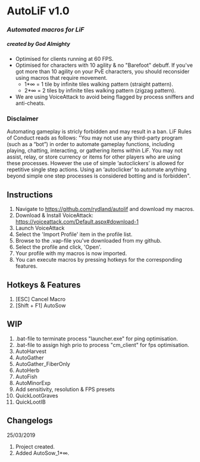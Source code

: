 # AutoLiF v1.0
### _Automated macros for LiF_ 
##### created by God Almighty
* Optimised for clients running at 60 FPS.
* Optimised for characters with 10 agility & no "Barefoot" debuff. If you've got more than 10 agility on your PvE characters, you should reconsider using macros that require movement.
  * 1*∞ = 1 tile by infinite tiles walking pattern (straight pattern).
  * 2*∞ = 2 tiles by infinite tiles walking pattern (zigzag pattern).
* We are using VoiceAttack to avoid being flagged by process sniffers and anti-cheats.
### Disclaimer
Automating gameplay is stricly forbidden and may result in a ban. LiF Rules of Conduct reads as follows: "You may not use any third-party program (such as a “bot”) in order to automate gameplay functions, including playing, chatting, interacting, or gathering items within LiF. You may not assist, relay, or store currency or items for other players who are using these processes. However the use of simple ‘autoclickers’ is allowed for repetitive single step actions. Using an ‘autoclicker’ to automate anything beyond simple one step processes is considered botting and is forbidden".
## Instructions
1. Navigate to https://github.com/rydland/autolif and download my macros.
2. Download & Install VoiceAttack: https://voiceattack.com/Default.aspx#download-1
3. Launch VoiceAttack
4. Select the 'Import Profile' item in the profile list.
5. Browse to the .vap-file you've downloaded from my github.
6. Select the profile and click, 'Open'.
7. Your profile with my macros is now imported.
8. You can execute macros by pressing hotkeys for the corresponding features.
## Hotkeys & Features
1. [ESC] Cancel Macro
2. [Shift + F1] AutoSow
## WIP
1. .bat-file to terminate process "launcher.exe" for ping optimisation.
2. .bat-file to assign high prio to process "cm_client" for fps optimisation.
3. AutoHarvest
4. AutoGather
5. AutoGather_FiberOnly
6. AutoHerb
7. AutoFish
8. AutoMinorExp
9. Add sensitivity, resolution & FPS presets
10. QuickLootGraves
11. QuickLootIB
## Changelogs
25/03/2019
1. Project created.
2. Added AutoSow_1*∞.

